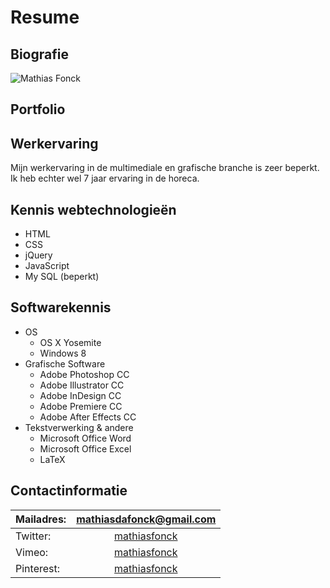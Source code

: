 # Resume
## Biografie
![Mathias Fonck](https://nl.gravatar.com/userimage/61446368/43354f6461a6ca9c010df56f6764f28c?size=200)
## Portfolio
## Werkervaring
Mijn werkervaring in de multimediale en grafische branche is zeer beperkt. Ik heb echter wel 7 jaar ervaring in de horeca.
## Kennis webtechnologieën
* HTML
* CSS
* jQuery
* JavaScript
* My SQL (beperkt)
## Softwarekennis
* OS
  * OS X Yosemite
  * Windows 8
* Grafische Software
  * Adobe Photoshop CC
  * Adobe Illustrator CC
  * Adobe InDesign CC
  * Adobe Premiere CC
  * Adobe After Effects CC
* Tekstverwerking & andere
  * Microsoft Office Word
  * Microsoft Office Excel
  * LaTeX 
## Contactinformatie
| Mailadres: | [mathiasdafonck@gmail.com](mailto:mathiasdafonck@gmail.com) |
|:---|:---:|
| Twitter: | [mathiasfonck](https://twitter.com/MathiasFonck?lang=nl) |
| Vimeo: | [mathiasfonck](https://vimeo.com/mathiasfonck) |
| Pinterest: | [mathiasfonck](https://nl.pinterest.com/mathiasfonck/) |